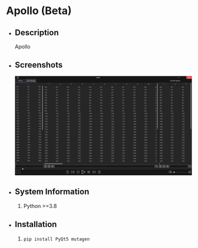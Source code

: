 # Apollo (Beta)

- ## Description
    Apollo
- ## Screenshots
    ![MainWindow](/examples/mainwindow.PNG?raw=true "MainWindow")
    
- ## System Information
    1. Python >=3.8

- ## Installation
    1. ```pip install PyQt5 mutagen```
